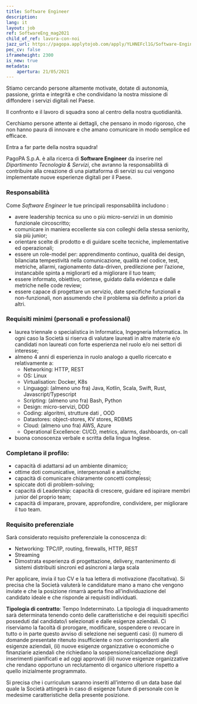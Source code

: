 ```yaml
---
title: Software Engineer
description:
lang: it
layout: job
ref: SoftwareEng_mag2021
child_of_ref: lavora-con-noi
jazz_url: https://pagopa.applytojob.com/apply/YLHNEFcl1G/Software-Engineer
pec_cv: false
iframeheight: 2300
is_new: true
metadata:
    apertura: 21/05/2021
---
```

Stiamo cercando persone altamente motivate, dotate di autonomia, passione, grinta e integrità e che condividano la nostra missione di diffondere i servizi digitali nel Paese. 

Il confronto e il lavoro di squadra sono al centro della nostra quotidianità. 

Cerchiamo persone attente ai dettagli, che pensano in modo rigoroso, che non hanno paura di innovare e che amano comunicare in modo semplice ed efficace.

Entra a far parte della nostra squadra!

PagoPA S.p.A. è alla ricerca di **Software Engineer** da inserire nel _Dipartimento Tecnologia & Servizi_, che avranno la responsabilità di contribuire alla creazione di una piattaforma di servizi su cui vengono implementate nuove esperienze digitali per il Paese.


### Responsabilità
Come _Software Engineer_ le tue principali responsabilità includono :
- avere leadership tecnica su uno o più micro-servizi in un dominio funzionale circoscritto;
- comunicare in maniera  eccellente sia con colleghi della stessa seniority, sia più junior;
- orientare scelte di prodotto e di guidare scelte tecniche, implementative ed operazionali;
- essere un role-model per: apprendimento continuo, qualità dei design, bilanciata tempestività nella comunicazione, qualità nel codice, test, metriche, allarmi, ragionamento data-driven, predilezione per l’azione, instancabile spinta a migliorarti ed a migliorare il tuo team;
- essere informato, obiettivo, cortese, guidato dalla evidenza e dalle metriche nelle code review;
- essere capace di progettare un servizio, date specifiche funzionali e non-funzionali, non assumendo che il problema sia definito a priori da altri.


### Requisiti minimi (personali e professionali)
- laurea triennale o specialistica in Informatica, Ingegneria Informatica. In ogni caso la Società si riserva di valutare laureati in altre materie e/o candidati non laureati con forte esperienza nel ruolo e/o nei settori di interesse;  
- almeno 4 anni di esperienza in ruolo analogo a quello ricercato e relativamente a:
    - Networking: HTTP, REST
    - OS: Linux
    - Virtualisation: Docker, K8s
    - Linguaggi: (almeno uno fra) Java, Kotlin, Scala, Swift, Rust, Javascript/Typescript
    - Scripting: (almeno uno fra) Bash, Python
    - Design: micro-servizi, DDD
    - Coding: algoritmi, strutture dati , OOD
    - Datastores: object-stores, KV stores, RDBMS
    - Cloud: (almeno uno fra) AWS, Azure
    - Operational Excellence: CI/CD, metrics, alarms, dashboards, on-call
- buona conoscenza verbale e scritta della lingua Inglese.


### Completano il profilo:
- capacità di adattarsi ad un ambiente dinamico;
- ottime doti comunicative, interpersonali e analitiche;
- capacità di comunicare chiaramente concetti complessi;
- spiccate doti di problem-solving;
- capacità di Leadership: capacità di crescere, guidare ed ispirare membri junior del proprio team;
- capacità di imparare, provare, approfondire, condividere, per migliorare il tuo team.


### Requisito preferenziale
Sarà considerato requisito preferenziale la conoscenza di:
- Networking: TPC/IP, routing, firewalls, HTTP, REST
- Streaming
- Dimostrata esperienza di progettazione, delivery, mantenimento di sistemi distribuiti sincroni ed asincroni a larga scala 



Per applicare, invia il tuo CV e la tua lettera di motivazione (facoltativa). Si precisa che la Società valuterà le candidature mano a mano che vengono inviate e che la posizione rimarrà aperta fino all’individuazione del candidato ideale e che risponde ai requisiti individuati.

**Tipologia di contratto**: Tempo Indeterminato. La tipologia di inquadramento sarà determinata tenendo conto delle caratteristiche e dei requisiti specifici posseduti dal candidato/i selezionati e dalle esigenze aziendali.
Ci riserviamo la facoltà di prorogare, modificare, sospendere o revocare in tutto o in parte questo avviso di selezione nei seguenti casi:  (i)  numero di domande presentate ritenuto insufficiente o non corrispondenti alle esigenze aziendali, (ii) nuove esigenze organizzative o economiche o finanziarie aziendali che richiedano la sospensione/cancellazione degli inserimenti pianificati e ad oggi approvati (iii) nuove esigenze organizzative che rendano opportuno un reclutamento di organico ulteriore rispetto a quello inizialmente programmato.

Si precisa che i curriculum saranno inseriti all’interno di un data base dal quale la Società attingerà in caso di esigenze future di personale con le medesime caratteristiche della presente posizione.
